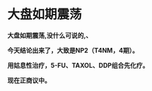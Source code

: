 大盘如期震荡
====

			

**大盘如期震荡,没什么可说的,、**

**今天结论出来了，大致是NP2（T4NM，4期）。**

**用姑息性治疗，5-FU、TAXOL、DDP组合先化疗。**

**现在正商议中。**
